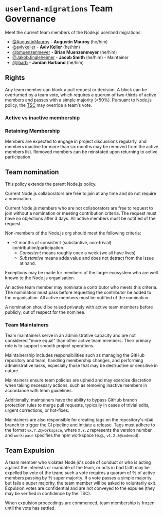 # `userland-migrations` Team Governance

Meet the current team members of the Node.js userland migrations:

- [@AugustinMauroy](https://github.com/AugustinMauroy) - **Augustin Mauroy** (he/him)
- [@avivkeller](https://github.com/avivkeller) - **Aviv Keller** (he/him)
- [@bmuenzenmeyer](https://github.com/bmuenzenmeyer) - **Brian Muenzenmeyer** (he/him)
- [@JakobJingleheimer](https://github.com/JakobJingleheimer) - **Jacob Smith** (he/him) - Maintainer
- [@ljharb](https://github.com/ljharb) - **Jordan Harband** (he/him)

## Rights

Any team member can block a pull request or decision. A block can be overturned by a team vote, which requires a quorum of two-thirds of active members and passes with a simple majority (>50%). Pursuant to Node.js policy, the [TSC](https://github.com/nodejs/TSC) may override a team’s vote.

### Active vs inactive membership

### Retaining Membership

Members are expected to engage in project discussions regularly, and members inactive for more than six months may be removed from the active members list. Removed members can be reinstated upon returning to active participation.

## Team nomination

This policy extends the parent Node.js policy.

Current Node.js collaborators are free to join at any time and do not require a nomination.

Current Node.js members who are not collaborators are free to request to join without a nomination or meeting contribution criteria. The request must have no objections after 3 days. All active members must be notified of the request.

Non-members of the Node.js org should meet the following criteria:

- ~2 months of consistent (substantive, non-trivial) contribution/participation.
  - _Consistent_ means roughly once a week (we all have lives)
  - _Substantive_ means adds value and does not detract from the issue at hand.

Exceptions may be made for members of the larger ecosystem who are well known to the Node.js organisation.

An active team member may nominate a contributor who meets this criteria. The nomination must pass before requesting the contributor be added to the organisation. All active members must be notified of the nomination.

A nomination should be raised privately with active team members before publicly, out of respect for the nominee.

### Team Maintainers

Team maintainers serve in an administrative capacity and are not considered "more equal" than other active team members. Their primary role is to support smooth project operations.

Maintainership includes responsibilities such as managing the GitHub repository and team, handling membership changes, and performing administrative tasks, especially those that may be destructive or sensitive in nature.

Maintainers ensure team policies are upheld and may exercise discretion when taking necessary actions, such as removing inactive members in accordance with team guidelines.

Additionally, maintainers have the ability to bypass GitHub branch protection rules to merge pull requests, typically in cases of trivial edits, urgent corrections, or hot-fixes.

Maintainers are also responsible for creating tags on the repository's `HEAD` branch to trigger the CI pipeline and initiate a release. Tags must adhere to the format `vX.Y.Z@workspace`, where `X.Y.Z` represents the version number and `workspace` specifies the npm workspace (e.g., `v1.2.3@codemod`).

## Team Expulsion

A team member who violates Node.js's code of conduct or who is acting against the interests or mandate of the team, or acts in bad faith may be expelled by vote of the team; such a vote requires a quorum of ⅔ of active members passing by ⅗ super majority. If a vote passes a simple majority but fails a super majority, the team member will be asked to voluntarily exit. Expulsion votes are confidential and are not conveyed to the expulee (they may be verified in confidence by the TSC).

When expulsion proceedings are commenced, team membership is frozen until the vote has settled.
